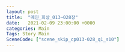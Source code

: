 ```yaml
---
layout: post
title:  "메인_회상_013~028장"
date:   2021-02-09 23:00:00 +0000
categories: Main
Tags: Story Main
SceneCode: ["scene_skip_cp013-028_q1_s10"]
---
```

